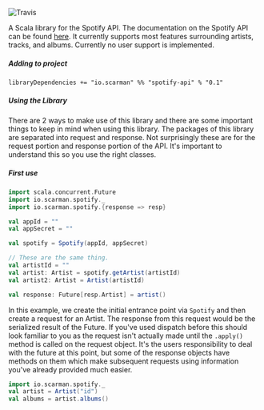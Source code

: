 ![Travis](https://travis-ci.org/hntd187/spotify.svg?branch=master "Travis")

A Scala library for the Spotify API. The documentation on the Spotify API can be found [here](https://developer.spotify.com/web-api/). It currently
supports most features surrounding artists, tracks, and albums. Currently no user support is implemented. 

##### Adding to project
`libraryDependencies += "io.scarman" %% "spotify-api" % "0.1"`

##### Using the Library
There are 2 ways to make use of this library and there are some important things to keep in mind when using this library.
The packages of this library are separated into request and response. Not surprisingly these are for the request portion
and response portion of the API. It's important to understand this so you use the right classes.

##### First use
```scala
import scala.concurrent.Future
import io.scarman.spotify._
import io.scarman.spotify.{response => resp}

val appId = ""
val appSecret = ""

val spotify = Spotify(appId, appSecret)

// These are the same thing.
val artistId = ""
val artist: Artist = spotify.getArtist(artistId)
val artist2: Artist = Artist(artistId)

val response: Future[resp.Artist] = artist()
```

In this example, we create the initial entrance point via `Spotify` and then create a request for an Artist. The
response from this request would be the serialized result of the Future. If you've used dispatch before this should look
familiar to you as the request isn't actually made until the `.apply()`  method is called on the request object. It's the
users responsibility to deal with the future at this point, but some of the response objects have methods on them which
make subsequent requests using information you've already provided much easier.

```scala
import io.scarman.spotify._
val artist = Artist("id")
val albums = artist.albums()
```
